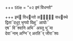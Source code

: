 +++
title = "०२ इमं विधन्तो"

+++
इमं᳓ विध᳓न्तो अपां᳐᳓ सध᳓स्थे  
द्विता᳓दधुर् भृगवो विक्षु᳓ आयोः᳓  
एष᳓ वि᳓श्वानि अभि᳓ अस्तु भू᳓मा  
देवा᳓नाम् अग्नि᳓र् अरति᳓र् जीरा᳓श्वः